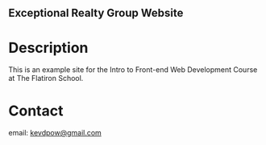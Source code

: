 Exceptional Realty Group Website
---

# Description

This is an example site for the Intro to Front-end Web Development Course at The Flatiron School.

# Contact

email: kevdpow@gmail.com
